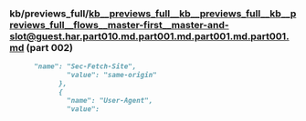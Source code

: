 ### kb/previews_full/kb__previews_full__kb__previews_full__kb__previews_full__flows__master-first__master-and-slot@guest.har.part010.md.part001.md.part001.md.part001.md (part 002)

```md
      "name": "Sec-Fetch-Site",
              "value": "same-origin"
            },
            {
              "name": "User-Agent",
              "value": 
```

```
